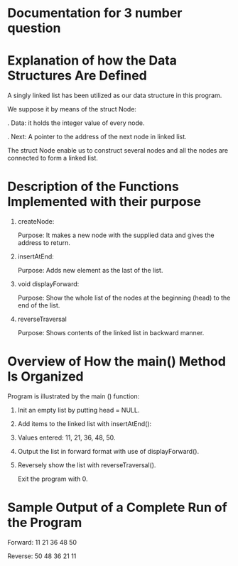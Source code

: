 # Documentation for 3 number question


# Explanation of how the Data Structures Are Defined

A singly linked list has been utilized as our data structure in this program.

We suppose it by means of the struct Node:

. Data: it holds the integer value of every node.

. Next: A pointer to the address of the next node in linked list.

The struct Node enable us to construct several nodes and all the nodes are connected to form a linked list.
    

# Description of the Functions Implemented with their purpose

1. createNode:

     Purpose: It makes a new node with the supplied data and gives the address to return.

  2. insertAtEnd:
   
     Purpose: Adds new element as the last of the list.


  3. void displayForward:

     Purpose: Show the whole list of the nodes at the beginning (head) to the end of the list.


  4. reverseTraversal

     Purpose: Shows contents of the linked list in backward manner.


# Overview of How the main() Method Is Organized

Program is illustrated by the main () function:

   1. Init an empty list by putting head = NULL.

   2. Add items to the linked list with insertAtEnd():

   3. Values entered: 11, 21, 36, 48, 50.

   4. Output the list in forward format with use of displayForward().

   5. Reversely show the list with reverseTraversal().

      Exit the program with 0.


# Sample Output of a Complete Run of the Program

   Forward: 11 21 36 48 50
   
   Reverse: 50 48 36 21 11








